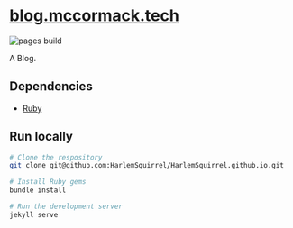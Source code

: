 # [blog.mccormack.tech](https://blog.mccormack.tech)

![pages build](https://github.com/HarlemSquirrel/HarlemSquirrel.github.io/actions/workflows/pages/pages-build-deployment/badge.svg)

A Blog.

## Dependencies

- [Ruby](https://www.ruby-lang.org/)

## Run locally

```sh
# Clone the respository
git clone git@github.com:HarlemSquirrel/HarlemSquirrel.github.io.git

# Install Ruby gems
bundle install

# Run the development server
jekyll serve
```

